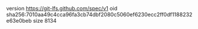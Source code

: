 version https://git-lfs.github.com/spec/v1
oid sha256:7010aa49c4cca96fa3cb74dbf2080c5060ef6230ecc2ff0df1188232e63e0beb
size 8134
